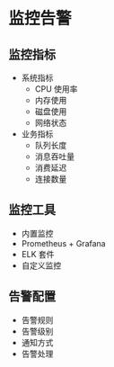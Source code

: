 # 监控告警

## 监控指标
- 系统指标
  - CPU 使用率
  - 内存使用
  - 磁盘使用
  - 网络状态
- 业务指标
  - 队列长度
  - 消息吞吐量
  - 消费延迟
  - 连接数量

## 监控工具
- 内置监控
- Prometheus + Grafana
- ELK 套件
- 自定义监控

## 告警配置
- 告警规则
- 告警级别
- 通知方式
- 告警处理 